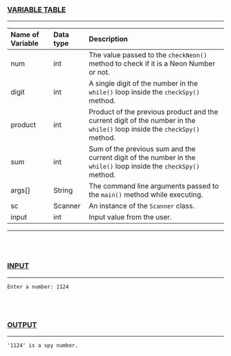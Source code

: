 ### <u>VARIABLE TABLE</u>
---
| Name of Variable | Data type | Description
|:---              |:---       |:---
|num               |int        |The value passed to the `checkNeon()` method to check if it is a Neon Number or not.
|digit             |int        |A single digit of the number in the `while()` loop inside the `checkSpy()` method.
|product           |int        |Product of the previous product and the current digit of the number in the `while()` loop inside the `checkSpy()` method.
|sum               |int        |Sum of the previous sum and the current digit of the number in the `while()` loop inside the `checkSpy()` method.
|args[]            |String     |The command line arguments passed to the `main()` method while executing.
|sc                |Scanner    |An instance of the `Scanner` class.
|input             |int        |Input value from the user.
---
<br></br>
### <u>INPUT</u>
---
```
Enter a number: 1124
```
<br></br>
### <u>OUTPUT</u>
---
```
'1124' is a spy number.
```